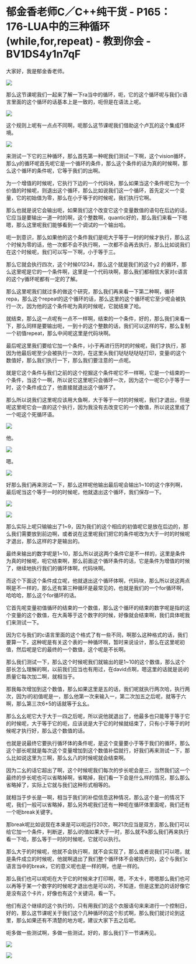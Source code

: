 # 郁金香老师C／C++纯干货 - P165：176-LUA中的三种循环(while,for,repeat) - 教到你会 - BV1DS4y1n7qF

大家好，我是郁金香老师。

![](img/af67c097893c4463e279c48069888bec_1.png)

那么这节课呢我们一起来了解一下ra当中的循环，呃，它的这个循环呢与我们c语言里面的这个循环的话基本上是一致的，呃但是在语法上呢。



![](img/af67c097893c4463e279c48069888bec_3.png)

这个规则上呢有一点点不同啊，呃那么这节课呢我们借助这个卢瓦的这个集成环境。

![](img/af67c097893c4463e279c48069888bec_5.png)

来测试一下它的三种循环，那么首先第一种呢我们测试一下啊，这个vision循环，那么y的循环呢首先呢它是一个循环的条件，那么这个条件的话为真的时候啊，那么这个循环的条件呢，它等于我们的出啊。

为一个增值的时候呢，它执行下边的一个代码块，那么如果当这个条件呢它为一个价值的时候呢，则退出这个循环，那么比如说我们这一个循环，首先定义一个变量，它的初始值为零，那么在小于等于的时候呢，我们执行它啊。

那么也就是说它会输出呃，如果我们这个改变它这个变量数值的语句在后边的话，它应当是要输出一道一时的啊，这个整数啊，quantic好的，那么我们来看一下嗯嗯，那么这里呢我们能够看到一个调试的一个输出哈。

呃一到意识，那么如果他的这个条件我们是呃大于等于一时的时候才执行，那么这个时候为零的话，他一次都不会不执行啊，一次都不会再去执行，那么比如说我们在这个时候呢，我们可以写一下啊，小于等于三。

那么它就会执行四次，这个时候01234，那么这个就是我们的这个y2 的循环，那么这里呢是它的一个条件啊，这里是一个代码块啊，那么我们都相信大家对c语言的这个y循环呢都有一定的了解。

那么这里呢我们就过多的做这个研究，那么我们再来看一下第二种啊，循环repa，那么这个repeat的这个循环的话，那么这里的这个循环呢它至少呢会被执行一次，因为他的这个条件呢为真的时候呢，它就结束了哈。

就结束，那么这一点呢有一点不一样啊，结束的一个条件，好的，那么我们来看一下，那么同样是要输出呃，一到十的这个整数的话，我们可以这样的写，那么复制一个初值repeat，那么中间呢这里是代码块啊。

最后呢这里我们要给它加一个条件，i小于再进行历时的时候呢，我们才执行，那因为他最后呢至少会被执行一次的，在这里头我们哒哒哒哒哒打印，变量i的这个数值好，那么我们执行一下，那么我们要注意的一点呢。

就是它这个条件与我们之前的这个挖掘这个条件呢它不一样啊，它是一个结束的一个条件，当这个一啊，所以说它这里呢只会循环一次，因为这个一呢它小于等于一时，这个条件成立了，他直接就退出这个循环了。

那么所以说我们这里呢应该用大鱼啊，大于等于一时的时候呢，我们才退出，但是呢这里呢它会一直的这个执行，因为我没有去改变它的一个数值，所以说这里成了一个呃这个死循环语。



![](img/af67c097893c4463e279c48069888bec_7.png)

他。

![](img/af67c097893c4463e279c48069888bec_9.png)

嗯。

![](img/af67c097893c4463e279c48069888bec_11.png)

好那么我们再来测试一下，那么这样呢他输出最后呢会输出1~10的这个序列啊，最后呢当这个等于一时的时候呢，他就退出这个循环，我们保存一下。



![](img/af67c097893c4463e279c48069888bec_13.png)

![](img/af67c097893c4463e279c48069888bec_14.png)

那么实际上呢只输输出了1~9，因为我们的这个相应的初值呢它是放在后边的，那么我们需要放到前边啊，或者说在这里呢我们把它的条件呢改为大于一时的时候呢才退出，那么这样的才是输出的。

最终来输出的数字呢是1~10，那么所以说这两个条件它是不一样的，这里是条件为真的时候呢，呃它结束啊，那么前面这个循环条件的话，它是条件为增值的时候了，继续地执行我们的循环体啊，代码块啊。

而这个下面这个条件成立呢，他就退出这个循环体啊，代码块，那么所以说这两点啊是不一样的，那么还有第三种循环是最常见的，也就是我们的一个for循环啊，哈哈哈，那么这个for循环的话。

它首先呢变量初值循环的结束的一个数值，那么这个循环的结束的数字呢是指的这个变量的这个数值，在大禹等于这个数字的时候，好像就会结束啊，我们具体呢我们来测试一下。

因为它与我们的c语言里面的这个格式了有一些不同，啊那么这种格式的话，我们要算一下，这种呢是有关这个表的一种循环啊，暂时来说设计，那么在这里呢初值，然后呢是它的最终的一个数值，这个呢是不长啊。

那么我们测试一下，那么这个时候呢我们就输出的是1~10的这个数值，那么这个部长怎么理解的啊，以前我们应当也有用过，在david点啊，嗯这里的话就是说i的质量它每次加二啊，就相当于。

那我每次增加到这个数值，那么如果这里是五的话，我们呢就执行两次哈，执行两次，因为i的初值呢是一，那么他第一次来输入一，第二次加五之后呢，就等于六啊，那么第三次6+5的话就等于幺幺。

那么幺幺呢它大于大于一四之后呢，所以说他就退出了，他最多也只能等于等于它的时候呢，大于等于它的呃，应该说是大于它的时候就结束了，只有小于等于的时候呢才执行好，那么这个数值的话。

也就是说最终它要执行循环体的条件呢，是这个变量要小于等于我们的循环，那么这个部长呢就是每次这个变量增加到这个数值补偿就行，好我们再来测试一下，那么比如说这里为三啊，那么幺八的时候呢就会结束啊。

因为二幺的话它超出了啊，这个时候呢我们每次的步长呢会是三，当然我们这一个最终的步长呢也可以省略掉啊，省略掉，我们看一下会是什么样的情况，那么那么省略掉了，实际上它就与我们这种形式相等的。

就相当于步长是一啊，相当于我们的补偿信息这种情况，那么这个是一的情况下呢，我们一般可以省略掉，那么另外呢我们还有一种呃在循环体里面呢，我们还有一个呃break关键字。

那break呢比如说现在本来是可以呃运行20次，啊21次应当是双方，那么我们可以给它加一个条件，判断逆，那么i的值如果大于一时，那么就不k那么我们再来执行看一下哈，那么等于一时的时候呢，它就可以执行。

那么大于的时候呢，他就不会执行啊，就不会实现了，那么或者说我们可以嗯，就是条件成立的时候呢，他就啊退出了我们整个循环体不会被执行的，这个与我们c语言当中的break，它的意义呢也是一样的啊，也是一样的。

那么我们也可以呢呃在大于它的时候来才打印啊，嗯，不太卡，嗯嗯那么我们也可以再等于某一个数字的时候呢才退出也是可以的，不知道，但是这里边的话好像它是没有这个卡片，好像也有这个关键词，看一下。

他们有这个继续的这个执行的，只有用我们的这个衣服语句来来进行一个控制日，好的，那么这节课呢关于我们这个几种循环的这个形式啊，那么我们就讨论到这里，那么如果还有不清楚的地方呢，建议大家下去之后呢。

呃多做一些测试啊，多做一些测试，好的，那么我们下一节课再见。

![](img/af67c097893c4463e279c48069888bec_16.png)

![](img/af67c097893c4463e279c48069888bec_17.png)